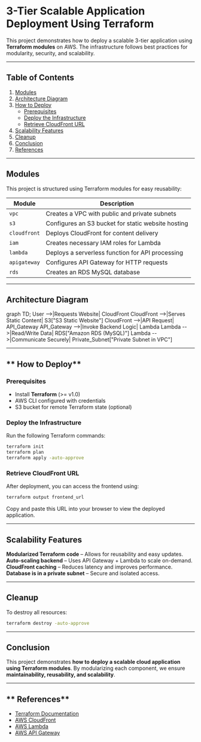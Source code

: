 # 3-Tier Scalable Application Deployment Using Terraform

This project demonstrates how to deploy a scalable 3-tier application using **Terraform modules** on AWS. The infrastructure follows best practices for modularity, security, and scalability.

---

## **Table of Contents**
1. [Modules](#-modules)
2. [Architecture Diagram](#architecture-diagram)
2. [How to Deploy](#-how-to-deploy)
   - [Prerequisites](#1%EF%B8%8F⃣-prerequisites)
   - [Deploy the Infrastructure](#2%EF%B8%8F⃣-deploy-the-infrastructure)
   - [Retrieve CloudFront URL](#3%EF%B8%8F⃣-retrieve-cloudfront-url)
3. [Scalability Features](#-scalability-features)
4. [Cleanup](#-cleanup)
5. [Conclusion](#-conclusion)
6. [References](#-references)

---

## **Modules**
This project is structured using Terraform modules for easy reusability:

| Module       | Description |
|-------------|------------|
| `vpc`       | Creates a VPC with public and private subnets |
| `s3`        | Configures an S3 bucket for static website hosting |
| `cloudfront`| Deploys CloudFront for content delivery |
| `iam`       | Creates necessary IAM roles for Lambda |
| `lambda`    | Deploys a serverless function for API processing |
| `apigateway`| Configures API Gateway for HTTP requests |
| `rds`       | Creates an RDS MySQL database |

---

## **Architecture Diagram**

graph TD;
    User -->|Requests Website| CloudFront
    CloudFront -->|Serves Static Content| S3["S3 Static Website"]
    CloudFront -->|API Request| API_Gateway
    API_Gateway -->|Invoke Backend Logic| Lambda
    Lambda -->|Read/Write Data| RDS["Amazon RDS (MySQL)"]
    Lambda -->|Communicate Securely| Private_Subnet["Private Subnet in VPC"]

---

## ** How to Deploy**
### **Prerequisites**
- Install **Terraform** (>= v1.0)
- AWS CLI configured with credentials
- S3 bucket for remote Terraform state (optional)

### **Deploy the Infrastructure**
Run the following Terraform commands:
```bash
terraform init
terraform plan
terraform apply -auto-approve
```

### **Retrieve CloudFront URL**
After deployment, you can access the frontend using:
```bash
terraform output frontend_url
```
Copy and paste this URL into your browser to view the deployed application.

---

## **Scalability Features**
 **Modularized Terraform code** – Allows for reusability and easy updates.  
 **Auto-scaling backend** – Uses API Gateway + Lambda to scale on-demand.  
 **CloudFront caching** – Reduces latency and improves performance.  
 **Database is in a private subnet** – Secure and isolated access.  

---

## **Cleanup**
To destroy all resources:
```bash
terraform destroy -auto-approve
```

---

## **Conclusion**
This project demonstrates **how to deploy a scalable cloud application using Terraform modules**. By modularizing each component, we ensure **maintainability, reusability, and scalability**. 

---

## ** References**
- [Terraform Documentation](https://developer.hashicorp.com/terraform/docs)
- [AWS CloudFront](https://aws.amazon.com/cloudfront/)
- [AWS Lambda](https://aws.amazon.com/lambda/)
- [AWS API Gateway](https://aws.amazon.com/api-gateway/)

